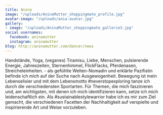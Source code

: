 ```yaml
---
title: Anina
image: "/uploads/AninaMutter_shoppingmate_profile.jpg"
avatar-image: "/uploads/ania-avatar.jpg"
gallery:
- image: "/uploads/AninaMutter_shoppingmate_gallerie3.jpg"
social usernames:
  facebook: aninamutter
  instagram: aninamutter
blog: http://aninamutter.com/dancer/news
---
```


Handstände, Yoga, (veganes) Tiramisu, Liebe, Menschen, pulsierende Energie, Jahreszeiten, Sternenhimmel, FlickFlacks, Pferdenasen, Streicheleinheiten. - als gefühlte Welten-Nomadin und erklärte Pazifistin befinde ich mich auf der Suche nach Ausgewogenheit. Bewegung ist mein Lebenselixier und mit dem Lebensmotto #neverstopexploring tanze ich durch die verschiedensten Sportarten. Für Themen, die mich faszinieren und, am wichtigsten, mit denen ich mich identifizieren kann, setze ich mich leidenschaftlich ein. Als #sustainablestylewarrior habe ich es mir zum Ziel gemacht, die verschiedenen Facetten der Nachhaltigkeit auf verspielte und inspirierende Art und Weise vorzuleben.
